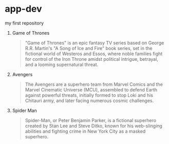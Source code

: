 # app-dev
my first repository
1. Game of Thrones
   >"Game of Thrones" is an epic fantasy TV series based on George R.R. Martin's "A Song of Ice and Fire" book series, set in the fictional world of Westeros and Essos, where noble families fight for control of the Iron Throne amidst political intrigue, betrayal, and a looming supernatural threat. 
2. Avengers
   >The Avengers are a superhero team from Marvel Comics and the Marvel Cinematic Universe (MCU), assembled to defend Earth against powerful threats, initially formed to stop Loki and his Chitauri army, and later facing numerous cosmic challenges. 
3. Spider Man
   >Spider-Man, or Peter Benjamin Parker, is a fictional superhero created by Stan Lee and Steve Ditko, known for his web-slinging abilities and fighting crime in New York City as a masked superhero.
